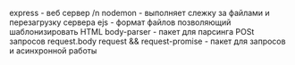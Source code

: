 express - веб сервер /n
nodemon - выполняет слежку за файлами и перезагрузку сервера
ejs - формат файлов позволяющий шаблонизировать HTML
body-parser - пакет для парсинга POSt запросов request.body
request && request-promise - пакет для запросов и асинхронной работы
